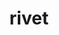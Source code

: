 ---
title: "rivet"
layout: cache
categories: [package, develop]
meta: {"compilers": ["gcc@=11.4.0"], "num_specs": 21, "num_specs_by_stack": {"hep": 21, "root": 21}, "oss": ["ubuntu22.04"], "platforms": ["linux"], "stacks": ["hep", "root"], "targets": ["x86_64_v3"], "versions": ["3.1.10", "4.0.2"]}
spec_details: [{"compiler": "gcc@=11.4.0", "hash": "aahrqzlw7zf7hn4eh6kjzsxemqdn3v7c", "os": "ubuntu22.04", "platform": "linux", "size": "-", "stacks": ["hep", "root"], "tarball": "https://binaries.spack.io/develop/build_cache/linux-ubuntu22.04-x86_64_v3/gcc-11.4.0/rivet-4.0.2/linux-ubuntu22.04-x86_64_v3-gcc-11.4.0-rivet-4.0.2-aahrqzlw7zf7hn4eh6kjzsxemqdn3v7c.spack", "target": "x86_64_v3", "variants": ["build_system=autotools", "hepmc=3", "patches=e1ff65c"], "versions": ["4.0.2"]}, {"compiler": "gcc@=11.4.0", "hash": "uy45sl6qde7vd2lzbl6eft5olrziz6py", "os": "ubuntu22.04", "platform": "linux", "size": "-", "stacks": ["hep", "root"], "tarball": "https://binaries.spack.io/develop/build_cache/linux-ubuntu22.04-x86_64_v3/gcc-11.4.0/rivet-4.0.2/linux-ubuntu22.04-x86_64_v3-gcc-11.4.0-rivet-4.0.2-uy45sl6qde7vd2lzbl6eft5olrziz6py.spack", "target": "x86_64_v3", "variants": ["build_system=autotools", "hepmc=3", "patches=e1ff65c"], "versions": ["4.0.2"]}, {"compiler": "gcc@=11.4.0", "hash": "3lytahyyuncccmww7qjl7hisggq3gymh", "os": "ubuntu22.04", "platform": "linux", "size": "-", "stacks": ["hep", "root"], "tarball": "https://binaries.spack.io/develop/build_cache/linux-ubuntu22.04-x86_64_v3/gcc-11.4.0/rivet-4.0.2/linux-ubuntu22.04-x86_64_v3-gcc-11.4.0-rivet-4.0.2-3lytahyyuncccmww7qjl7hisggq3gymh.spack", "target": "x86_64_v3", "variants": ["build_system=autotools", "hepmc=3", "patches=e1ff65c"], "versions": ["4.0.2"]}, {"compiler": "gcc@=11.4.0", "hash": "zcnwt6k6jhqdg5ryzdc5jg4ujhag3qun", "os": "ubuntu22.04", "platform": "linux", "size": "-", "stacks": ["hep", "root"], "tarball": "https://binaries.spack.io/develop/build_cache/linux-ubuntu22.04-x86_64_v3/gcc-11.4.0/rivet-3.1.10/linux-ubuntu22.04-x86_64_v3-gcc-11.4.0-rivet-3.1.10-zcnwt6k6jhqdg5ryzdc5jg4ujhag3qun.spack", "target": "x86_64_v3", "variants": ["build_system=autotools", "hepmc=2"], "versions": ["3.1.10"]}, {"compiler": "gcc@=11.4.0", "hash": "kiqqgkc7cc5etcniqa4ox2cfxmpkw2an", "os": "ubuntu22.04", "platform": "linux", "size": "-", "stacks": ["hep", "root"], "tarball": "https://binaries.spack.io/develop/build_cache/linux-ubuntu22.04-x86_64_v3/gcc-11.4.0/rivet-3.1.10/linux-ubuntu22.04-x86_64_v3-gcc-11.4.0-rivet-3.1.10-kiqqgkc7cc5etcniqa4ox2cfxmpkw2an.spack", "target": "x86_64_v3", "variants": ["build_system=autotools", "hepmc=2"], "versions": ["3.1.10"]}, {"compiler": "gcc@=11.4.0", "hash": "kb6s5s2hbn2pgahkn336wkfwiavxwaxt", "os": "ubuntu22.04", "platform": "linux", "size": "-", "stacks": ["hep", "root"], "tarball": "https://binaries.spack.io/develop/build_cache/linux-ubuntu22.04-x86_64_v3/gcc-11.4.0/rivet-4.0.2/linux-ubuntu22.04-x86_64_v3-gcc-11.4.0-rivet-4.0.2-kb6s5s2hbn2pgahkn336wkfwiavxwaxt.spack", "target": "x86_64_v3", "variants": ["build_system=autotools", "hepmc=3", "patches=e1ff65c"], "versions": ["4.0.2"]}, {"compiler": "gcc@=11.4.0", "hash": "o5oph3whfkyknzzas2oqcf5to2s6qhdi", "os": "ubuntu22.04", "platform": "linux", "size": "-", "stacks": ["hep", "root"], "tarball": "https://binaries.spack.io/develop/build_cache/linux-ubuntu22.04-x86_64_v3/gcc-11.4.0/rivet-4.0.2/linux-ubuntu22.04-x86_64_v3-gcc-11.4.0-rivet-4.0.2-o5oph3whfkyknzzas2oqcf5to2s6qhdi.spack", "target": "x86_64_v3", "variants": ["build_system=autotools", "hepmc=3", "patches=e1ff65c"], "versions": ["4.0.2"]}, {"compiler": "gcc@=11.4.0", "hash": "nfvaukdm4z2wj5i6w2yhy2hjcllb5xbw", "os": "ubuntu22.04", "platform": "linux", "size": "-", "stacks": ["hep", "root"], "tarball": "https://binaries.spack.io/develop/build_cache/linux-ubuntu22.04-x86_64_v3/gcc-11.4.0/rivet-3.1.10/linux-ubuntu22.04-x86_64_v3-gcc-11.4.0-rivet-3.1.10-nfvaukdm4z2wj5i6w2yhy2hjcllb5xbw.spack", "target": "x86_64_v3", "variants": ["build_system=autotools", "hepmc=2"], "versions": ["3.1.10"]}, {"compiler": "gcc@=11.4.0", "hash": "oz2qlv4senddofubptcmip24agjwtfgl", "os": "ubuntu22.04", "platform": "linux", "size": "-", "stacks": ["hep", "root"], "tarball": "https://binaries.spack.io/develop/build_cache/linux-ubuntu22.04-x86_64_v3/gcc-11.4.0/rivet-3.1.10/linux-ubuntu22.04-x86_64_v3-gcc-11.4.0-rivet-3.1.10-oz2qlv4senddofubptcmip24agjwtfgl.spack", "target": "x86_64_v3", "variants": ["build_system=autotools", "hepmc=2"], "versions": ["3.1.10"]}, {"compiler": "gcc@=11.4.0", "hash": "fhahhhf2zb35e3f76vzqocqzs7xdzvea", "os": "ubuntu22.04", "platform": "linux", "size": "-", "stacks": ["hep", "root"], "tarball": "https://binaries.spack.io/develop/build_cache/linux-ubuntu22.04-x86_64_v3/gcc-11.4.0/rivet-4.0.2/linux-ubuntu22.04-x86_64_v3-gcc-11.4.0-rivet-4.0.2-fhahhhf2zb35e3f76vzqocqzs7xdzvea.spack", "target": "x86_64_v3", "variants": ["build_system=autotools", "hepmc=3", "patches=e1ff65c"], "versions": ["4.0.2"]}, {"compiler": "gcc@=11.4.0", "hash": "4o2jpx75qothx5hjbtsiflters3c6gcc", "os": "ubuntu22.04", "platform": "linux", "size": "-", "stacks": ["hep", "root"], "tarball": "https://binaries.spack.io/develop/build_cache/linux-ubuntu22.04-x86_64_v3/gcc-11.4.0/rivet-4.0.2/linux-ubuntu22.04-x86_64_v3-gcc-11.4.0-rivet-4.0.2-4o2jpx75qothx5hjbtsiflters3c6gcc.spack", "target": "x86_64_v3", "variants": ["build_system=autotools", "hepmc=3", "patches=e1ff65c"], "versions": ["4.0.2"]}, {"compiler": "gcc@=11.4.0", "hash": "bz72tfdxslmvsdz6cr7mcq4bceyjeyqc", "os": "ubuntu22.04", "platform": "linux", "size": "-", "stacks": ["hep", "root"], "tarball": "https://binaries.spack.io/develop/build_cache/linux-ubuntu22.04-x86_64_v3/gcc-11.4.0/rivet-4.0.2/linux-ubuntu22.04-x86_64_v3-gcc-11.4.0-rivet-4.0.2-bz72tfdxslmvsdz6cr7mcq4bceyjeyqc.spack", "target": "x86_64_v3", "variants": ["build_system=autotools", "hepmc=3", "patches=e1ff65c"], "versions": ["4.0.2"]}, {"compiler": "gcc@=11.4.0", "hash": "epas7utqxbfhjjxz2mvlidtlw5hpfdzw", "os": "ubuntu22.04", "platform": "linux", "size": "-", "stacks": ["hep", "root"], "tarball": "https://binaries.spack.io/develop/build_cache/linux-ubuntu22.04-x86_64_v3/gcc-11.4.0/rivet-4.0.2/linux-ubuntu22.04-x86_64_v3-gcc-11.4.0-rivet-4.0.2-epas7utqxbfhjjxz2mvlidtlw5hpfdzw.spack", "target": "x86_64_v3", "variants": ["build_system=autotools", "hepmc=3", "patches=e1ff65c"], "versions": ["4.0.2"]}, {"compiler": "gcc@=11.4.0", "hash": "erhfqimx2nffrapcltd67exyhd7ohnx4", "os": "ubuntu22.04", "platform": "linux", "size": "-", "stacks": ["hep", "root"], "tarball": "https://binaries.spack.io/develop/build_cache/linux-ubuntu22.04-x86_64_v3/gcc-11.4.0/rivet-4.0.2/linux-ubuntu22.04-x86_64_v3-gcc-11.4.0-rivet-4.0.2-erhfqimx2nffrapcltd67exyhd7ohnx4.spack", "target": "x86_64_v3", "variants": ["build_system=autotools", "hepmc=3", "patches=e1ff65c"], "versions": ["4.0.2"]}, {"compiler": "gcc@=11.4.0", "hash": "g52sabc2outkl6nfqg6y7n5jkyrovpsi", "os": "ubuntu22.04", "platform": "linux", "size": "-", "stacks": ["hep", "root"], "tarball": "https://binaries.spack.io/develop/build_cache/linux-ubuntu22.04-x86_64_v3/gcc-11.4.0/rivet-4.0.2/linux-ubuntu22.04-x86_64_v3-gcc-11.4.0-rivet-4.0.2-g52sabc2outkl6nfqg6y7n5jkyrovpsi.spack", "target": "x86_64_v3", "variants": ["build_system=autotools", "hepmc=3", "patches=e1ff65c"], "versions": ["4.0.2"]}, {"compiler": "gcc@=11.4.0", "hash": "hvyab55mxwvjhe2hk3g7winjx4hiw7ug", "os": "ubuntu22.04", "platform": "linux", "size": "-", "stacks": ["hep", "root"], "tarball": "https://binaries.spack.io/develop/build_cache/linux-ubuntu22.04-x86_64_v3/gcc-11.4.0/rivet-4.0.2/linux-ubuntu22.04-x86_64_v3-gcc-11.4.0-rivet-4.0.2-hvyab55mxwvjhe2hk3g7winjx4hiw7ug.spack", "target": "x86_64_v3", "variants": ["build_system=autotools", "hepmc=3", "patches=e1ff65c"], "versions": ["4.0.2"]}, {"compiler": "gcc@=11.4.0", "hash": "ue25yxmypw634t3wzhd24njld7y5ls2l", "os": "ubuntu22.04", "platform": "linux", "size": "-", "stacks": ["hep", "root"], "tarball": "https://binaries.spack.io/develop/build_cache/linux-ubuntu22.04-x86_64_v3/gcc-11.4.0/rivet-4.0.2/linux-ubuntu22.04-x86_64_v3-gcc-11.4.0-rivet-4.0.2-ue25yxmypw634t3wzhd24njld7y5ls2l.spack", "target": "x86_64_v3", "variants": ["build_system=autotools", "hepmc=3", "patches=e1ff65c"], "versions": ["4.0.2"]}, {"compiler": "gcc@=11.4.0", "hash": "unvadomc3clm53ujorcncyuwl6tu5pbb", "os": "ubuntu22.04", "platform": "linux", "size": "-", "stacks": ["hep", "root"], "tarball": "https://binaries.spack.io/develop/build_cache/linux-ubuntu22.04-x86_64_v3/gcc-11.4.0/rivet-4.0.2/linux-ubuntu22.04-x86_64_v3-gcc-11.4.0-rivet-4.0.2-unvadomc3clm53ujorcncyuwl6tu5pbb.spack", "target": "x86_64_v3", "variants": ["build_system=autotools", "hepmc=3", "patches=e1ff65c"], "versions": ["4.0.2"]}, {"compiler": "gcc@=11.4.0", "hash": "wmu6snno4som5pc5dj4lkle2wzsfkcnj", "os": "ubuntu22.04", "platform": "linux", "size": "-", "stacks": ["hep", "root"], "tarball": "https://binaries.spack.io/develop/build_cache/linux-ubuntu22.04-x86_64_v3/gcc-11.4.0/rivet-4.0.2/linux-ubuntu22.04-x86_64_v3-gcc-11.4.0-rivet-4.0.2-wmu6snno4som5pc5dj4lkle2wzsfkcnj.spack", "target": "x86_64_v3", "variants": ["build_system=autotools", "hepmc=3", "patches=e1ff65c"], "versions": ["4.0.2"]}, {"compiler": "gcc@=11.4.0", "hash": "x4csufcxc7fykxdhwtf4ci6afxh7hcw6", "os": "ubuntu22.04", "platform": "linux", "size": "-", "stacks": ["hep", "root"], "tarball": "https://binaries.spack.io/develop/build_cache/linux-ubuntu22.04-x86_64_v3/gcc-11.4.0/rivet-4.0.2/linux-ubuntu22.04-x86_64_v3-gcc-11.4.0-rivet-4.0.2-x4csufcxc7fykxdhwtf4ci6afxh7hcw6.spack", "target": "x86_64_v3", "variants": ["build_system=autotools", "hepmc=3", "patches=e1ff65c"], "versions": ["4.0.2"]}, {"compiler": "gcc@=11.4.0", "hash": "ztbnmj5a37qv3p7w6bub3grc3pkqfibo", "os": "ubuntu22.04", "platform": "linux", "size": "-", "stacks": ["hep", "root"], "tarball": "https://binaries.spack.io/develop/build_cache/linux-ubuntu22.04-x86_64_v3/gcc-11.4.0/rivet-4.0.2/linux-ubuntu22.04-x86_64_v3-gcc-11.4.0-rivet-4.0.2-ztbnmj5a37qv3p7w6bub3grc3pkqfibo.spack", "target": "x86_64_v3", "variants": ["build_system=autotools", "hepmc=3", "patches=e1ff65c"], "versions": ["4.0.2"]}]
---